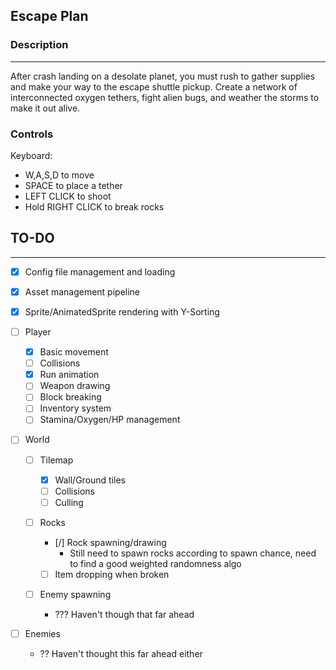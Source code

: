## Escape Plan

### Description

---

After crash landing on a desolate planet, you must rush to gather supplies and make your way to the escape shuttle pickup. Create a network of interconnected oxygen tethers, fight alien bugs, and weather the storms to make it out alive.

### Controls

Keyboard:

- W,A,S,D to move
- SPACE to place a tether
- LEFT CLICK to shoot
- Hold RIGHT CLICK to break rocks

## TO-DO

---

- [x] Config file management and loading
- [x] Asset management pipeline
- [x] Sprite/AnimatedSprite rendering with Y-Sorting
- [ ] Player
  - [x] Basic movement
  - [ ] Collisions
  - [x] Run animation
  - [ ] Weapon drawing
  - [ ] Block breaking
  - [ ] Inventory system
  - [ ] Stamina/Oxygen/HP management
- [ ] World

  - [ ] Tilemap
    - [x] Wall/Ground tiles
    - [ ] Collisions
    - [ ] Culling
  - [ ] Rocks

    - [/] Rock spawning/drawing
      - Still need to spawn rocks according to spawn chance, need to find a good weighted randomness algo
    - [ ] Item dropping when broken

  - [ ] Enemy spawning
    - ??? Haven't though that far ahead

- [ ] Enemies
  - ?? Haven't thought this far ahead either
